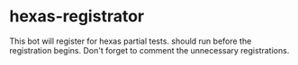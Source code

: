 # hexas-registrator

This bot will register for hexas partial tests. should run before the registration begins.
Don't forget to comment the unnecessary registrations.
